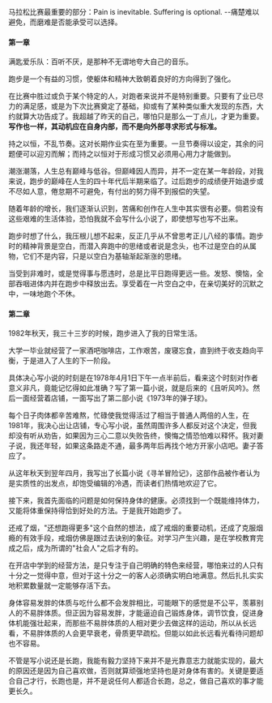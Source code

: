 马拉松比赛最重要的部分：Pain is inevitable. Suffering is optional. --痛楚难以避免，而磨难是否能承受可以选择。

#### 第一章

满匙爱乐队：百听不厌，是那种不无谓地夸大自己的音乐。

跑步是一个有益的习惯，使躯体和精神大致朝着良好的方向得到了强化。

在比赛中胜过或负于某个特定的人，对跑者来说并不是特别重要。只要有了业已尽力的满足感，或是为下次比赛奠定了基础，抑或有了某种类似重大发现的东西，大约就算大功告成了。我超越了昨天的自己，哪怕只是那么一丁点儿，才更为重要。**写作也一样，其动机应在自身内部，而不是向外部寻求形式与标准。**

持之以恒，不乱节奏。这对长期作业实在至为重要。一旦节奏得以设定，其余的问题便可以迎刃而解；而持之以恒对于形成习惯又必须用心用力才能做到。

潮涨潮落，人生总有巅峰与低谷。但巅峰因人而异，并不一定在某一年龄段，对我来说，跑步的巅峰在人生的四十年代后半期来临了。过后跑步的成绩便开始退步或不尽如人意，倦怠期不可避免，有付出的努力得不到报偿的失望。

随着年龄的增长，我们逐渐认识到，苦痛和创作在人生中其实很有必要。倘若没有这些艰难的生活体验，恐怕我就不会写什么小说了，即使想写也写不出来。

跑步时想了什么，我压根儿想不起来，反正几乎从不曾思考正儿八经的事情。跑步时的精神背景是空白，而潜入奔跑中的思绪或者说是念头，也不过是空白的从属物，它们不是内容，只是以空白为基轴渐起渐涨的思绪。

当受到非难时，或是觉得事与愿违时，总是比平日跑得更远一些。发怒、懊恼，全部吞咽进体内并在跑步中释放出去。享受着在一片空白之中，在亲切美好的沉默之中，一味地跑个不休。

#### 第二章

1982年秋天，我三十三岁的时候，跑步进入了我的日常生活。

大学一毕业就经营了一家酒吧咖啡店，工作艰苦，废寝忘食，直到终于收支趋向平衡，于是进入了人生的下一阶段。

具体决心写小说的时刻是在1978年4月1日下午一点半前后，看来这个时刻对作者意义非凡，竟能记忆得如此准确？写了第一篇小说，就是后来的《且听风吟》。然后一面经营着店铺，一面写出了第二部小说《1973年的弹子球》。

每个日子肉体都辛苦难熬，忙碌使我觉得活过了相当于普通人两倍的人生，在1981年，我决心出让店铺，专心写小说，虽然周围许多人都反对这个决定，但我却没有听从劝告，如果因为三心二意以失败告终，懊悔之情恐怕难以释怀。我对妻子说，我还年轻，如果这条路走不通，最多两年后再找个地方开家小店吧。妻子答应了。

从这年秋天到翌年四月，我写出了长篇小说《寻羊冒险记》，这部作品被作者认为是实质性的出发点，却饱受编辑的冷遇，而读者们热情地欢迎了它。

接下来，我首先面临的问题是如何保持身体的健康。必须找到一个既能维持体力，又能将体重保持得恰到好处的方法。于是我开始跑步了。

还戒了烟，"还想跑得更多"这个自然的想法，成了戒烟的重要动机，还成了克服烟瘾的有效手段，戒烟仿佛是跟过去诀别的象征。对学习产生兴趣，是在学校教育完成之后，成为所谓的"社会人"之后才有的。

在开店中学到的经营方法，是只专注于自己明确的特色来经营，哪怕来过的人只有十分之一觉得中意，但对于这十分之一的客人必须确实明白地满意。然后扎扎实实地积累数量就一定能够存活下去。

身体容易发胖的体质与吃什么都不会发胖相比，可能眼下的感觉是不公平，羡慕别人的不易胖体质。但正因为容易发胖，才能逼迫自己锻炼身体，调节饮食，促进身体机能强壮起来，而那些不易胖体质的人相对更少去做这样的运动，所以从长远看，不易胖体质的人会更早衰老，骨质更早疏松。但能以如此长远看光看待问题却也不容易。

不管是写小说还是长跑，我能有毅力坚持下来并不是光靠意志力就能实现的，最大的原因还是因为自己喜欢做，否则就算顽强地坚持也是对身体有害的。关键是要适合自己才行，长跑也是，并不是说任何人都适合长跑，总之，做自己喜欢的事才能更长久。

